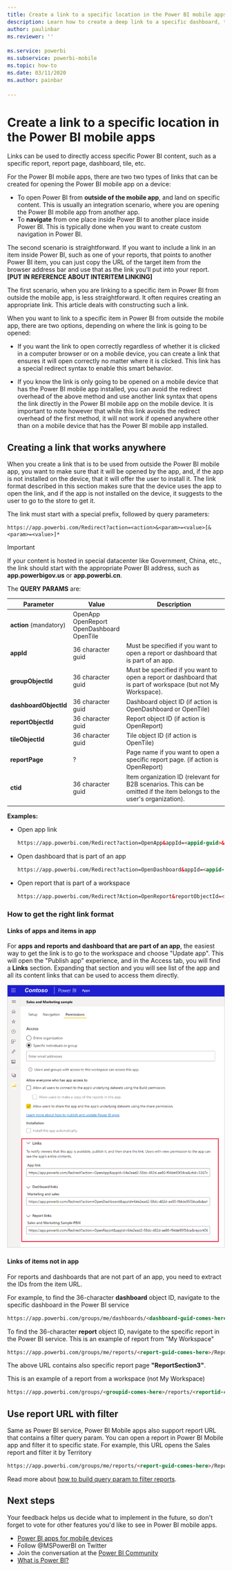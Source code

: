 ```yaml
---
title: Create a link to a specific location in the Power BI mobile apps
description: Learn how to create a deep link to a specific dashboard, tile, or report in the Power BI mobile app with a uniform resource identifier (URI).
author: paulinbar
ms.reviewer: ''

ms.service: powerbi
ms.subservice: powerbi-mobile
ms.topic: how-to
ms.date: 03/11/2020
ms.author: painbar

---
```

# Create a link to a specific location in the Power BI mobile apps
Links can be used to directly access specific Power BI content, such as a specific report, report page, dashboard, tile, etc.

For the Power BI mobile apps, there are two two types of links that can be created for opening the Power BI mobile app on a device: 

* To open Power BI from **outside of the mobile app**, and land on specific content. This is usually an integration scenario, where you are opening the Power BI mobile app from another app. 
* To **navigate** from one place inside Power BI to another place inside Power BI. This is typically done when you want to create custom navigation in Power BI.

The second scenario is straightforward. If you want to include a link in an item inside Power BI, such as one of your reports, that points to another Power BI item, you can just copy the URL of the target item from the browser address bar and use that as the link you'll put into your report. **[PUT IN REFERENCE ABOUT INTERITEM LINKING]**

The first scenario, when you are linking to a specific item in Power BI from outside the mobile app, is less straightforward. It often requires creating an appropriate link. This article deals with constructing such a link.

When you want to link to a specific item in Power BI from outside the mobile app, there are two options, depending on where the link is going to be opened:

* If you want the link to open correctly regardless of whether it is clicked in a computer browser or on a mobile device, you can create a link that ensures it will open correctly no matter where it is clicked. This link has a special redirect syntax to enable this smart behavior.

* If you know the link is only going to be opened on a mobile device that has the Power BI mobile app installed, you can avoid the redirect overhead of the above method and use another link syntax that opens the link directly in the Power BI mobile app on the mobile device. It is important to note however that while this link avoids the redirect overhead of the first method, it will not work if opened anywhere other than on a mobile device that has the Power BI mobile app installed.

## Creating a link that works anywhere
When you create a link that is to be used from outside the Power BI mobile app, you want to make sure that it will be opened by the app, and, if the app is not installed on the device, that it will offer the user to install it. The link format described in this section makes sure that the device uses the app to open the link, and if the app is not installed on the device, it suggests to the user to go to the store to get it.

The link must start with a special prefix, followed by query parameters:

```http
https://app.powerbi.com/Redirect?action=<action>&<param>=<value>[&<param>=<value>]*
```

> [!IMPORTANT]
> If your content is hosted in special datacenter like Government, China, etc., the link should start with the appropriate Power BI address, such as **app.powerbigov.us** or **app.powerbi.cn**.   
>


The **QUERY PARAMS** are:


|Parameter  | Value  | Description |
|---------|---------|---------|
|**action** (mandatory)    | OpenApp<br>OpenReport<br>OpenDashboard<br>OpenTile | |
|**appId**| 36 character guid | Must be specified if you want to open a report or dashboard that is part of an app. |
|**groupObjectId**| 36 character guid | Must be specified if you want to open a report or dashboard that is part of workspace (but not My Workspace). |
| **dashboardObjectId** | 36 character guid | Dashboard object ID (if action is OpenDashboard or OpenTile) |
| **reportObjectId** | 36 character guid | Report object ID (if action is OpenReport) |
| **tileObjectId** | 36 character guid | Tile object ID (if action is OpenTile) |
| **reportPage** | ? | Page name if you want to open a specific report page. (if action is OpenReport) |
| **ctid** | 36 character guid | Item organization ID (relevant for B2B scenarios. This can be omitted if the item belongs to the user's organization). |
||||

**Examples:**

* Open app link 
  ```html
  https://app.powerbi.com/Redirect?action=OpenApp&appId=<appid-guid>&ctid=<ctid-guid>
  ```

* Open dashboard that is part of an app 
  ```html
  https://app.powerbi.com/Redirect?action=OpenDashboard&appId=<appid-guid>&dashboardObjectId=<dashboardid-guid>&ctid=<ctid-guid>
  ```

* Open report that is part of a workspace
  ```html
  https://app.powerbi.com/Redirect?Action=OpenReport&reportObjectId=<reportid-guid>&groupObjectId=<groupobjectid-guid>&reportPage=<report-section-name>
  ```

### How to get the right link format

#### Links of apps and items in app

For **apps and reports and dashboard that are part of an app**, the easiest way to get the link is to go to the workspace and choose "Update app". This will open the "Publish app" experience, and in the Access tab, you will find a **Links** section. Expanding that section and you will see list of the app and all its content links that can be used to access them directly.

![Power BI publish app links ](./media/mobile-apps-links/mobile-link-copy-app-links.png)

#### Links of items not in app 

For reports and dashboards that are not part of an app, you need to extract the IDs from the item URL.

For example, to find the 36-character **dashboard** object ID, navigate to the specific dashboard in the Power BI service 

```html
https://app.powerbi.com/groups/me/dashboards/<dashboard-guid-comes-here>?ctid=<ctid-guid-comes-here>
```

To find  the 36-character **report** object ID, navigate to the specific report in the Power BI service.
This is an example of report from "My Workspace"

```html
https://app.powerbi.com/groups/me/reports/<report-guid-comes-here>/ReportSection3?ctid=<ctid-comes-here>
```
The above URL contains also specific report page **"ReportSection3"**.

This is an example of a report from a workspace (not My Workspace)

```html
https://app.powerbi.com/groups/<groupid-comes-here>/reports/<reportid-comes-here>/<name-of-report-page>ReportSection1?ctid=<ctid-guid-comes-here>
```

## Use report URL with filter
Same as Power BI service, Power BI Mobile apps also support report URL that contains a filter query param. You can open a report in Power BI Mobile app and filter it to specific state. 
For example, this URL opens the Sales report and filter it by Territory

```html
https://app.powerbi.com/groups/me/reports/<report-guid-comes-here>/ReportSection3?ctid=<ctid-guid-comes-here>&filter=Store/Territory eq 'NC'
```

Read more about [how to build query param to filter reports](../../collaborate-share/service-url-filters.md).

## Next steps
Your feedback helps us decide what to implement in the future, so don't forget to vote for other features you'd like to see in Power BI mobile apps. 

* [Power BI apps for mobile devices](mobile-apps-for-mobile-devices.md)
* Follow @MSPowerBI on Twitter
* Join the conversation at the [Power BI Community](https://community.powerbi.com/)
* [What is Power BI?](../../fundamentals/power-bi-overview.md)